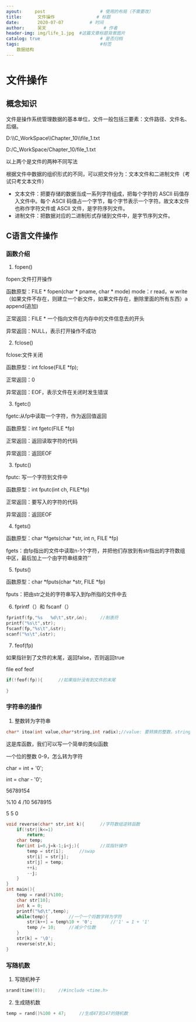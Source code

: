 ```yaml
---
ayout:     post   				    # 使用的布局（不需要改）
title:      文件操作 				# 标题 
date:       2020-07-07			# 时间
author:     吴天 						# 作者
header-img: img/life_1.jpg 	#这篇文章标题背景图片
catalog: true 						# 是否归档
tags:								#标签
    数据结构
---
```


# 文件操作

## 概念知识

文件是操作系统管理数据的基本单位，文件一般包括三要素：文件路径、文件名、后缀。

D:\\\C_WorkSpace\\\Chapter_10\\\file_1.txt

D:/C_WorkSpace/Chapter_10/file_1.txt

以上两个是文件的两种不同写法

根据文件中数据的组织形式的不同，可以把文件分为：文本文件和二进制文件（考试只考文本文件）

- 文本文件：把要存储的数据当成一系列字符组成，把每个字符的 ASCII 码值存入文件中。每个 ASCII 码值占一个字节，每个字节表示一个字符。故文本文件也称作字符文件或 ASCII 文件，是字符序列文件。
- 进制文件：把数据对应的二进制形式存储到文件中，是字节序列文件。

## C语言文件操作

### 函数介绍

1. fopen()

fopen:文件打开操作

函数原型：FILE * fopen(char * pname, char * mode)		mode：r  read，w write（如果文件不存在，则建立一个新文件，如果文件存在，删除里面的所有东西）a  append(追加)

正常返回：FILE *  一个指向文件在内存中的文件信息去的开头

异常返回：NULL，表示打开操作不成功

2. fclose()

fclose:文件关闭

函数原型：int fclose(FILE *fp);

正常返回：0

异常返回：EOF，表示文件在关闭时发生错误

3. fgetc()

fgetc:从fp中读取一个字符，作为返回值返回 

函数原型：int fgetc(FILE *fp)

正常返回：返回读取字符的代码

异常返回：返回EOF

3. fputc()

fputc: 写一个字符到文件中

函数原型：int fputc(int ch, FILE*fp)

正常返回：要写入的字符的代码

异常返回：返回EOF

4. fgets()

函数原型：char *fgets(char *str, int n, FILE *fp)

fgets：由fp指出的文件中读取n-1个字符，并把他们存放到有str指出的字符数组中区，最后加上一个由字符串结束符''

5. fputs()

函数原型：char *fputs(char *str, FILE *fp)

fputs：把由str之处的字符串写入到fp所指的文件中去

6. fprintf（）和 fscanf（） 

``` c
fprintf(fp,"%s   %d\t",str,&n);		//制表符    
printf("%s\t",str);
fscanf(fp,"%s\t",&str);
scanf("%s\t",&str);
```

7. feof(fp)

如果指针到了文件的末尾，返回false，否则返回true

file eof        feof

``` c
if(!feof(fp)){		//如果指针没有到文件的末尾
    
}
```





### 字符串的操作

1. 整数转为字符串

``` c
char* itoa(int value,char*string,int radix);//value: 要转换的整数，string: 转换后的字符串,radix: 转换进制数，如2,8,10,16 进制等。
```

这是库函数，我们可以写一个简单的类似函数

一个位的整数 0-9，怎么转为字符

char = int + '0';

int = char - '0';

56789154

%10	4			/10      5678915

5		5  		0

``` c
void reverse(char* str,int k){      //字符数组逆转函数
    if(!str||k<=1)
        return;
    char temp;
    for(int i=0,j=k-1;i<j;){		//双指针操作
        temp = str[i];		//swap
        str[i] = str[j];
        str[j] = temp;
        ++i;
        --j;
    }
}
int main(){
    temp = rand()%100;
    char str[10];
    int k = 0;
    printf("%d\t",temp);
    while(temp){        //一个一个将数字转为字符
        str[k++] = temp%10 + '0';       //'1' = 1 + '1'
        temp /= 10;     //减少个位数
    }
    str[k] = '\0';
    reverse(str,k);
}
```

### 写随机数

1. 写随机种子

``` c
srand(time(0));		//#include <time.h>
```

2. 生成随机数

``` c
temp = rand()%100 + 47;		//生成47到147的随机数
```

